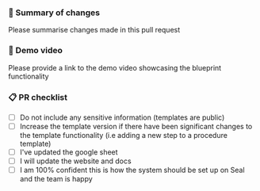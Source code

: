 ### :memo: Summary of changes
Please summarise changes made in this pull request

### 🎥 Demo video
Please provide a link to the demo video showcasing the blueprint functionality

### 📋 PR checklist 
- [ ] Do not include any sensitive information (templates are public)
- [ ] Increase the template version if there have been significant changes to the template functionality (i.e adding a new step to a procedure template)
- [ ] I've updated the google sheet
- [ ] I will update the website and docs
- [ ] I am 100% confident this is how the system should be set up on Seal and the team is happy
